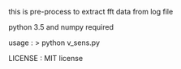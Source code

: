 this is pre-process to extract fft data from log file

python 3.5 and numpy required

usage : > python v_sens.py

LICENSE : MIT license